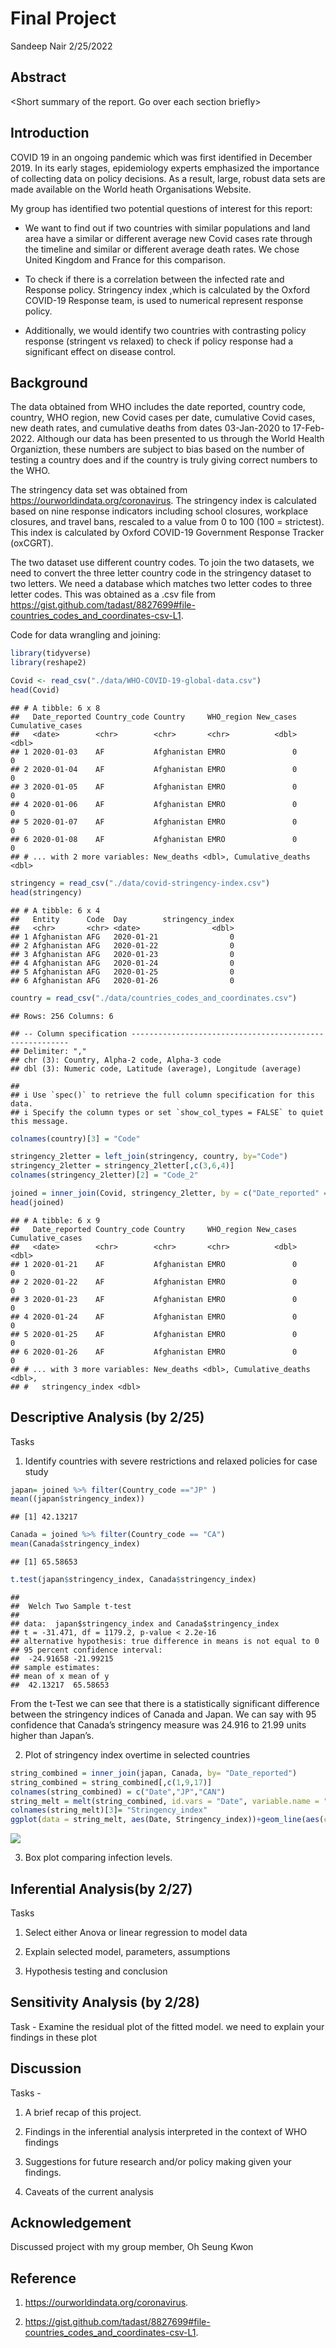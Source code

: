 Final Project
================
Sandeep Nair
2/25/2022

## Abstract

\<Short summary of the report. Go over each section briefly>

## Introduction

COVID 19 in an ongoing pandemic which was first identified in December
2019. In its early stages, epidemiology experts emphasized the
importance of collecting data on policy decisions. As a result, large,
robust data sets are made available on the World heath Organisations
Website.

My group has identified two potential questions of interest for this
report:

-   We want to find out if two countries with similar populations and
    land area have a similar or different average new Covid cases rate
    through the timeline and similar or different average death rates.
    We chose United Kingdom and France for this comparison.

-   To check if there is a correlation between the infected rate and
    Response policy. Stringency index ,which is calculated by the Oxford
    COVID-19 Response team, is used to numerical represent response
    policy.

-   Additionally, we would identify two countries with contrasting
    policy response (stringent vs relaxed) to check if policy response
    had a significant effect on disease control.

## Background

The data obtained from WHO includes the date reported, country code,
country, WHO region, new Covid cases per date, cumulative Covid cases,
new death rates, and cumulative deaths from dates 03-Jan-2020 to
17-Feb-2022. Although our data has been presented to us through the
World Health Organiztion, these numbers are subject to bias based on the
number of testing a country does and if the country is truly giving
correct numbers to the WHO.

The stringency data set was obtained from
<https://ourworldindata.org/coronavirus>. The stringency index is
calculated based on nine response indicators including school closures,
workplace closures, and travel bans, rescaled to a value from 0 to 100
(100 = strictest). This index is calculated by Oxford COVID-19
Government Response Tracker (oxCGRT).

The two dataset use different country codes. To join the two datasets,
we need to convert the three letter country code in the stringency
dataset to two letters. We need a database which matches two letter
codes to three letter codes. This was obtained as a .csv file from
<https://gist.github.com/tadast/8827699#file-countries_codes_and_coordinates-csv-L1>.

Code for data wrangling and joining:

``` r
library(tidyverse)
library(reshape2)
```

``` r
Covid <- read_csv("./data/WHO-COVID-19-global-data.csv")
head(Covid)
```

    ## # A tibble: 6 x 8
    ##   Date_reported Country_code Country     WHO_region New_cases Cumulative_cases
    ##   <date>        <chr>        <chr>       <chr>          <dbl>            <dbl>
    ## 1 2020-01-03    AF           Afghanistan EMRO               0                0
    ## 2 2020-01-04    AF           Afghanistan EMRO               0                0
    ## 3 2020-01-05    AF           Afghanistan EMRO               0                0
    ## 4 2020-01-06    AF           Afghanistan EMRO               0                0
    ## 5 2020-01-07    AF           Afghanistan EMRO               0                0
    ## 6 2020-01-08    AF           Afghanistan EMRO               0                0
    ## # ... with 2 more variables: New_deaths <dbl>, Cumulative_deaths <dbl>

``` r
stringency = read_csv("./data/covid-stringency-index.csv")
head(stringency)
```

    ## # A tibble: 6 x 4
    ##   Entity      Code  Day        stringency_index
    ##   <chr>       <chr> <date>                <dbl>
    ## 1 Afghanistan AFG   2020-01-21                0
    ## 2 Afghanistan AFG   2020-01-22                0
    ## 3 Afghanistan AFG   2020-01-23                0
    ## 4 Afghanistan AFG   2020-01-24                0
    ## 5 Afghanistan AFG   2020-01-25                0
    ## 6 Afghanistan AFG   2020-01-26                0

``` r
country = read_csv("./data/countries_codes_and_coordinates.csv")
```

    ## Rows: 256 Columns: 6

    ## -- Column specification --------------------------------------------------------
    ## Delimiter: ","
    ## chr (3): Country, Alpha-2 code, Alpha-3 code
    ## dbl (3): Numeric code, Latitude (average), Longitude (average)

    ## 
    ## i Use `spec()` to retrieve the full column specification for this data.
    ## i Specify the column types or set `show_col_types = FALSE` to quiet this message.

``` r
colnames(country)[3] = "Code"
```

``` r
stringency_2letter = left_join(stringency, country, by="Code")
stringency_2letter = stringency_2letter[,c(3,6,4)]
colnames(stringency_2letter)[2] = "Code_2"
```

``` r
joined = inner_join(Covid, stringency_2letter, by = c("Date_reported" = "Day","Country_code" = "Code_2" ))
head(joined)
```

    ## # A tibble: 6 x 9
    ##   Date_reported Country_code Country     WHO_region New_cases Cumulative_cases
    ##   <date>        <chr>        <chr>       <chr>          <dbl>            <dbl>
    ## 1 2020-01-21    AF           Afghanistan EMRO               0                0
    ## 2 2020-01-22    AF           Afghanistan EMRO               0                0
    ## 3 2020-01-23    AF           Afghanistan EMRO               0                0
    ## 4 2020-01-24    AF           Afghanistan EMRO               0                0
    ## 5 2020-01-25    AF           Afghanistan EMRO               0                0
    ## 6 2020-01-26    AF           Afghanistan EMRO               0                0
    ## # ... with 3 more variables: New_deaths <dbl>, Cumulative_deaths <dbl>,
    ## #   stringency_index <dbl>

## Descriptive Analysis (by 2/25)

Tasks

1.  Identify countries with severe restrictions and relaxed policies for
    case study

``` r
japan= joined %>% filter(Country_code =="JP" )
mean((japan$stringency_index))
```

    ## [1] 42.13217

``` r
Canada = joined %>% filter(Country_code == "CA")
mean(Canada$stringency_index)
```

    ## [1] 65.58653

``` r
t.test(japan$stringency_index, Canada$stringency_index)
```

    ## 
    ##  Welch Two Sample t-test
    ## 
    ## data:  japan$stringency_index and Canada$stringency_index
    ## t = -31.471, df = 1179.2, p-value < 2.2e-16
    ## alternative hypothesis: true difference in means is not equal to 0
    ## 95 percent confidence interval:
    ##  -24.91658 -21.99215
    ## sample estimates:
    ## mean of x mean of y 
    ##  42.13217  65.58653

From the t-Test we can see that there is a statistically significant
difference between the stringency indices of Canada and Japan. We can
say with 95 confidence that Canada’s stringency measure was 24.916 to
21.99 units higher than Japan’s.

2.  Plot of stringency index overtime in selected countries

``` r
string_combined = inner_join(japan, Canada, by= "Date_reported")
string_combined = string_combined[,c(1,9,17)]
colnames(string_combined) = c("Date","JP","CAN")
string_melt = melt(string_combined, id.vars = "Date", variable.name = "country")
colnames(string_melt)[3]= "Stringency_index"
ggplot(data = string_melt, aes(Date, Stringency_index))+geom_line(aes(colour = country))
```

![](project_files/figure-gfm/unnamed-chunk-7-1.png)<!-- -->

3.  Box plot comparing infection levels.

## Inferential Analysis(by 2/27)

Tasks

1.  Select either Anova or linear regression to model data

2.  Explain selected model, parameters, assumptions

3.  Hypothesis testing and conclusion

## Sensitivity Analysis (by 2/28)

Task - Examine the residual plot of the fitted model. we need to explain
your findings in these plot

## Discussion

Tasks -

1.  A brief recap of this project.

2.  Findings in the inferential analysis interpreted in the context of
    WHO findings

3.  Suggestions for future research and/or policy making given your
    findings.

4.  Caveats of the current analysis

## Acknowledgement

Discussed project with my group member, Oh Seung Kwon

## Reference

1.  <https://ourworldindata.org/coronavirus>.

2.  <https://gist.github.com/tadast/8827699#file-countries_codes_and_coordinates-csv-L1>.

<update as we go>
